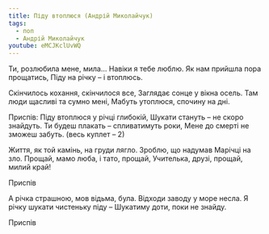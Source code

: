```yaml
---
title: Піду втоплюся (Андрій Миколайчук)
tags:
  - поп
  - Андрій Миколайчук
youtube: eMCJKclUvWQ
---
```

Ти, розлюбила мене, мила...
Навіки я тебе люблю.
Як нам прийшла пора прощатись,
Піду на річку – і втоплюсь.

Скінчилось кохання, скінчилося все,
Заглядає сонце у вікна осель.
Там люди щасливі та сумно мені,
Мабуть утоплюся, спочину на дні.

Приспів:
Піду втоплюся у річці глибокій,
Шукати стануть – не скоро знайдуть.
Ти будеш плакать – спливатимуть роки,
Мене до смерті не зможеш забуть. (весь куплет – 2)

Життя, як той камінь, на груди лягло.
Зроблю, що надумав Марічці на зло.
Прощай, мамо люба, і тато, прощай,
Учителька, друзі, прощай, милий край!

Приспів

А річка страшною, мов відьма, була.
Відходи заводу у море несла.
Я річку шукати чистеньку піду –
Шукатиму доти, поки не знайду.

Приспів
